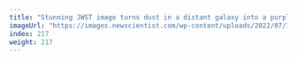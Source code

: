 ```yaml
---
title: "Stunning JWST image turns dust in a distant galaxy into a purple swirl"
imageUrl: "https://images.newscientist.com/wp-content/uploads/2022/07/19144341/SEI_115370440.jpg?width=600"
index: 217
weight: 217
---
```

